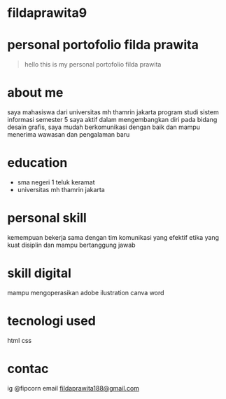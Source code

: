 # fildaprawita9
# personal portofolio filda prawita
> hello this is my personal portofolio filda prawita
# about me
saya mahasiswa dari universitas mh thamrin jakarta program studi sistem informasi semester 5
saya aktif dalam mengembangkan diri pada bidang desain grafis, saya mudah berkomunikasi dengan baik
dan mampu menerima wawasan dan pengalaman baru
# education
- sma negeri 1 teluk keramat
- universitas mh thamrin jakarta
# personal skill
kemempuan bekerja sama dengan tim
komunikasi yang efektif
etika yang kuat
disiplin dan mampu bertanggung jawab
# skill digital
mampu mengoperasikan
adobe ilustration
canva
word
# tecnologi used
html
css
# contac
ig @fipcorn
email fildaprawita188@gmail.com
